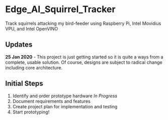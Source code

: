# Edge_AI_Squirrel_Tracker
Track squirrels attacking my bird-feeder using Raspberry Pi, Intel Movidius VPU, and Intel OpenVINO
## Updates
**25 Jan 2020** - This project is just getting started so it is quite a ways from a complete, usable solution.  Of course, designs are subject to radical change including core architecture.
## Initial Steps
1. Identify and order prototype hardware _In Progress_
2. Document requirements and features
3. Create project plan for implementation and testing
4. Start prototyping!
